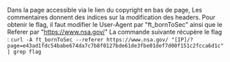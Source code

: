 Dans la page accessible via le lien du copyright en bas de page,
Les commentaires donnent des indices sur la modification des headers.
Pour obtenir le flag, il faut modifier le User-Agent par "ft_bornToSec" ainsi que le Referer par "https://www.nsa.gov/"
La commande suivante récupère le flag :
`curl -A ft_bornToSec --referer https://www.nsa.gov/ "[IP]/?page=e43ad1fdc54babe674da7c7b8f0127bde61de3fbe01def7d00f151c2fcca6d1c" | grep flag`